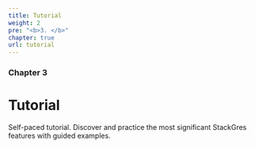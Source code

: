 ```yaml
---
title: Tutorial
weight: 2
pre: "<b>3. </b>"
chapter: true
url: tutorial
---
```


### Chapter 3

# Tutorial

Self-paced tutorial. Discover and practice the most significant StackGres features with guided examples.
